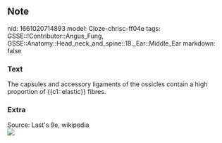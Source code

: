 ## Note
nid: 1661020714893
model: Cloze-chrisc-ff04e
tags: GSSE::!Contributor::Angus_Fung, GSSE::Anatomy::Head_neck_and_spine::18._Ear::Middle_Ear
markdown: false

### Text
The capsules and accessory ligaments of the ossicles contain a high proportion of {{c1::elastic}} fibres.

### Extra
<div>
  Source: Last's 9e, wikipedia
</div>
<div><img src=
"paste-95b7d86df5c476f6f8d50545a682d1ec25f02adb.jpg"></div>
